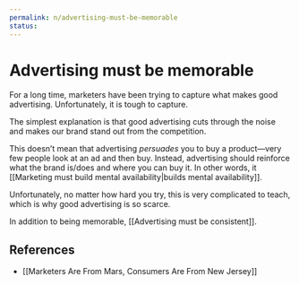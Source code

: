 ```yaml
---
permalink: n/advertising-must-be-memorable
status: 
---
```

# Advertising must be memorable

For a long time, marketers have been trying to capture what makes good advertising. Unfortunately, it is tough to capture.

The simplest explanation is that good advertising cuts through the noise and makes our brand stand out from the competition.

This doesn’t mean that advertising _persuades_ you to buy a product—very few people look at an ad and then buy. Instead, advertising should reinforce what the brand is/does and where you can buy it. In other words, it [[Marketing must build mental availability|builds mental availability]].

Unfortunately, no matter how hard you try, this is very complicated to teach, which is why good advertising is so scarce.

In addition to being memorable, [[Advertising must be consistent]].

## References

- [[Marketers Are From Mars, Consumers Are From New Jersey]]
